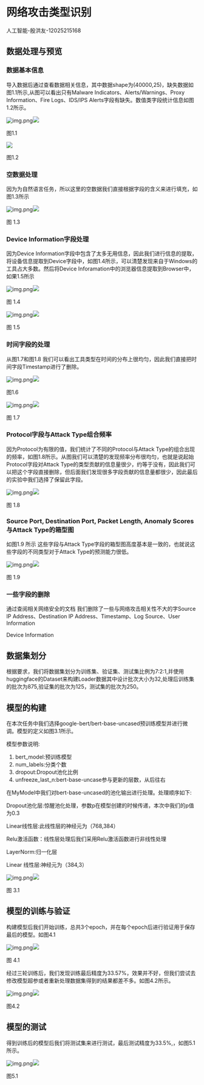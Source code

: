 # 网络攻击类型识别

人工智能-殷洪友-12025215168

## 数据处理与预览

### 数据基本信息

导入数据后通过查看数据相关信息，其中数据shape为(40000,25)，缺失数据如图1.1所示,从图可以看出只有Malware Indicators、Alerts/Warnings、Proxy Information、Fire Logs、IDS/IPS Alerts字段有缺失。数值类字段统计信息如图1.2所示。

![img.png](./assets/img.png)![](media/image1.png)

图1.1

![](./assets/img_1.png)

图1.2

### 空数据处理

因为为自然语言任务，所以这里的空数据我们直接根据字段的含义来进行填充，如图1.3所示

![img.png](./assets/img_2.png)![](media/image1.png)

图 1.3

### Device Information字段处理

因为Device Information字段中包含了太多无用信息，因此我们进行信息的提取，将设备信息提取到Device字段中，如图1.4所示，可以清楚发现来自于Windows的工具占大多数。然后将Device Inforamation中的浏览器信息提取到Browser中，如果1.5所示

![img.png](./assets/img_3.png)![](media/image1.png)

图 1.4

![img.png](./assets/img_4.png)![](media/image1.png)

图 1.5

### 时间字段的处理

从图1.7和图1.8 我们可以看出工具类型在时间的分布上很均匀，因此我们直接把时间字段Timestamp进行了删除。

![img.png](./assets/img_5.png)![](media/image1.png)

图1.6

![img.png](./assets/img_6.png)![](media/image1.png)

图 1.7

### Protocol字段与Attack Type组合频率

因为Protocol为有限的值，我们统计了不同的Protocol与Attack Type的组合出现的频率，如图1.8所示。从图我们可以清楚的发现频率分布很均匀，也就是说起始Protocol字段对Attack Type的类型贡献的信息量很少，约等于没有，因此我们可以把这个字段直接删除，但后面我们发现很多字段贡献的信息量都很少，因此最后的实验中我们选择了保留此字段。

![img.png](./assets/img_7.png)![](media/image1.png)

图 1.8

### Source Port, Destination Port, Packet Length, Anomaly Scores与Attack Type的箱型图

如图1.9 所示 这些字段与Attack Type字段的箱型图高度基本是一致的，也就说这些字段的不同类型对于Attack Type的预测能力很低。

![img.png](./assets/img_8.png)![](media/image1.png)

图 1.9

### 一些字段的删除

通过查阅相关网络安全的文档 我们删除了一些与网络攻击相关性不大的字Source IP Address、Destination IP Address、Timestamp、Log Source、User Information

Device Information

## 数据集划分

根据要求，我们将数据集划分为训练集、验证集、测试集比例为7:2:1,并使用huggingface的Dataset来构建Loader数据其中设计批次大小为32,处理后训练集的批次为875,验证集的批次为125，测试集的批次为250。

## 模型的构建

在本次任务中我们选择google-bert/bert-base-uncased预训练模型并进行微调。模型的定义如图3.1所示。

模型参数说明:

1. bert_model:预训练模型
2. num_labels:分类个数
3. dropout:Dropout池化比例
4. unfreeze_last_n:bert-base-uncase参与更新的层数，从后往右

在MyModel中我们对bert-base-uncased的池化输出进行处理。处理顺序如下:

Dropout池化层:惊醒池化处理，参数p在模型创建的时候传递，本次中我们的p值为0.3

Linear线性层:此线性层的神经元为（768,384）

Relu激活函数：线性层处理后我们采用Relu激活函数进行非线性处理

LayerNorm:归一化层

Linear 线性层:神经元为（384,3）

![img.png](./assets/img_9.png)![](media/image1.png)

图 3.1

## 模型的训练与验证

构建模型后我们开始训练，总共3个epoch，并在每个epoch后进行验证用于保存最后的模型。如图4.1

![img.png](./assets/img_10.png)![](media/image1.png)

图 4.1

经过三轮训练后，我们发现训练最后精度为33.57%，效果并不好，但我们尝试去修改模型超参或者重新处理数据集得到的结果都差不多。如图4.2所示。

![img.png](./assets/img_11.png)![](media/image1.png)

图4.2

## 模型的测试

得到训练后的模型后我们将测试集来进行测试，最后测试精度为33.5%,，如图5.1所示。

![img.png](./assets/img_12.png)![](media/image1.png)

图5.1
